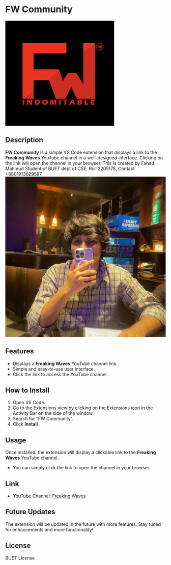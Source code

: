 # FW Community
![FW Community Logo](images/logo.png)

## Description
**FW Community** is a simple VS Code extension that displays a link to the **Freaking Waves** YouTube channel in a well-designed interface. Clicking on the link will open the channel in your browser. This is created by Fahad Mahmud Student of BUET dept of CSE. Roll 2205178, Contact +8801913629587
![Created By](images/fahad.jpg)

## Features

- Displays a **Freaking Waves** YouTube channel link.
- Simple and easy-to-use user interface.
- Click the link to access the YouTube channel.

## How to Install

1. Open VS Code.
2. Go to the Extensions view by clicking on the Extensions icon in the Activity Bar on the side of the window.
3. Search for "FW Community".
4. Click **Install**.

## Usage

Once installed, the extension will display a clickable link to the **Freaking Waves** YouTube channel.

- You can simply click the link to open the channel in your browser.

## Link

- YouTube Channel: [Freaking Waves](https://www.youtube.com/@FreakingWaves)

## Future Updates

The extension will be updated in the future with more features. Stay tuned for enhancements and more functionality!

## License

BUET License